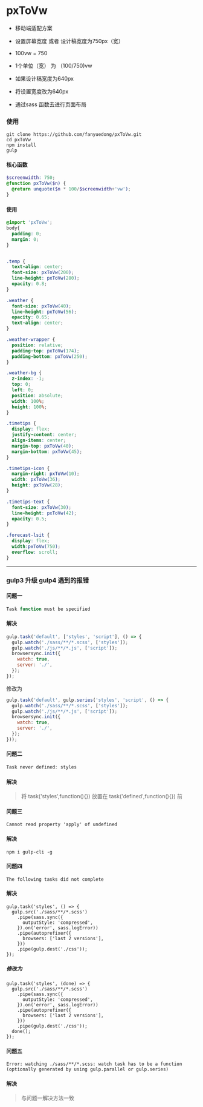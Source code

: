 # pxToVw

- 移动端适配方案

- 设置屏幕宽度 或者 设计稿宽度为750px（宽）
- 100vw = 750
- 1个单位（宽） 为 （100/750)vw
- 如果设计稿宽度为640px
- 将设置宽度改为640px 
- 通过sass 函数去进行页面布局

### 使用
```
git clone https://github.com/fanyuedong/pxToVw.git
cd pxToVw
npm install
gulp
```
#### 核心函数
```scss
$screenwidth: 750;
@function pxToVw($n) {
  @return unquote($n * 100/$screenwidth+'vw');
}
```
#### 使用
```scss
@import 'pxToVw';
body{
  padding: 0;
  margin: 0;
}


.temp {
  text-align: center;
  font-size: pxToVw(200);
  line-height: pxToVw(280);
  opacity: 0.8;
}

.weather {
  font-size: pxToVw(40);
  line-height: pxToVw(56);
  opacity: 0.65;
  text-align: center;
}

.weather-wrapper {
  position: relative;
  padding-top: pxToVw(174);
  padding-bottom: pxToVw(250);
}

.weather-bg {
  z-index: -1;
  top: 0;
  left: 0;
  position: absolute;
  width: 100%;
  height: 100%;
}

.timetips {
  display: flex;
  justify-content: center;
  align-items: center;
  margin-top: pxToVw(40);
  margin-bottom: pxToVw(45);
}

.timetips-icon {
  margin-right: pxToVw(10);
  width: pxToVw(36);
  height: pxToVw(28);
}

.timetips-text {
  font-size: pxToVw(30);
  line-height: pxToVw(42);
  opacity: 0.5;
}

.forecast-lsit {
  display: flex;
  width:pxToVw(750);
  overflow: scroll;
}

```
---
### gulp3 升级 gulp4 遇到的报错

#### 问题一

```js
Task function must be specified
```
#### 解决
```js
gulp.task('default', ['styles', 'script'], () => {
  gulp.watch('./sass/**/*.scss', ['styles']);
  gulp.watch('./js/**/*.js', ['script']);
  browsersync.init({
    watch: true,
    server: './',
  });
});
```

修改为
```js
gulp.task('default', gulp.series('styles', 'script', () => {
  gulp.watch('./sass/**/*.scss', ['styles']);
  gulp.watch('./js/**/*.js', ['script']);
  browsersync.init({
    watch: true,
    server: './',
  });
}));
```

#### 问题二
```js
Task never defined: styles
```

#### 解决

> 将
> task('styles',function(){}) 
> 放置在
> task('defined',function(){})
> 前

#### 问题三
```
Cannot read property 'apply' of undefined
```
#### 解决
```
npm i gulp-cli -g
```

#### 问题四
```
The following tasks did not complete
```
#### 解决
```
gulp.task('styles', () => {
  gulp.src('./sass/**/*.scss')
    .pipe(sass.sync({
      outputStyle: 'compressed',
    }).on('error', sass.logError))
    .pipe(autoprefixer({
      browsers: ['last 2 versions'],
    }))
    .pipe(gulp.dest('./css'));
});
```
##### 修改为
```
gulp.task('styles', (done) => {
  gulp.src('./sass/**/*.scss')
    .pipe(sass.sync({
      outputStyle: 'compressed',
    }).on('error', sass.logError))
    .pipe(autoprefixer({
      browsers: ['last 2 versions'],
    }))
    .pipe(gulp.dest('./css'));
  done();
});
```
#### 问题五
```
Error: watching ./sass/**/*.scss: watch task has to be a function (optionally generated by using gulp.parallel or gulp.series)
```
#### 解决
> 与问题一解决方法一致
